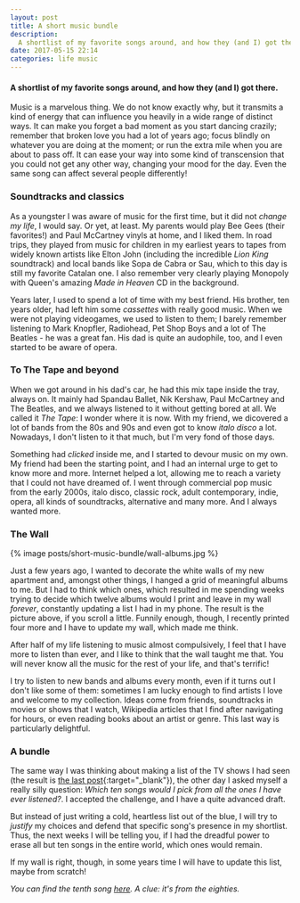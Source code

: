 ```yaml
---
layout: post
title: A short music bundle
description:
  A shortlist of my favorite songs around, and how they (and I) got there.
date: 2017-05-15 22:14
categories: life music
---
```


#### A shortlist of my favorite songs around, and how they (and I) got there.

Music is a marvelous thing. We do not know exactly why, but it transmits a kind of energy that can influence you heavily in a wide range of distinct ways. It can make you forget a bad moment as you start dancing crazily; remember that broken love you had a lot of years ago; focus blindly on whatever you are doing at the moment; or run the extra mile when you are about to pass off. It can ease your way into some kind of transcension that you could not get any other way, changing your mood for the day. Even the same song can affect several people differently!

### Soundtracks and classics

As a youngster I was aware of music for the first time, but it did not *change my life*, I would say. Or yet, at least. My parents would play Bee Gees (their favorites!) and Paul McCartney vinyls at home, and I liked them. In road trips, they played from music for children in my earliest years to tapes from widely known artists like Elton John (including the incredible *Lion King* soundtrack) and local bands like Sopa de Cabra or Sau, which to this day is still my favorite Catalan one. I also remember very clearly playing Monopoly with Queen's amazing *Made in Heaven* CD in the background.

Years later, I used to spend a lot of time with my best friend. His brother, ten years older, had left him some *cassettes* with really good music. When we were not playing videogames, we used to listen to them; I barely remember listening to Mark Knopfler, Radiohead, Pet Shop Boys and a lot of The Beatles - he was a great fan. His dad is quite an audophile, too, and I even started to be aware of opera.

### To The Tape and beyond

When we got around in his dad's car, he had this mix tape inside the tray, always on. It mainly had Spandau Ballet, Nik Kershaw, Paul McCartney and The Beatles, and we always listened to it without getting bored at all. We called it *The Tape*: I wonder where it is now. With my friend, we dicovered a lot of bands from the 80s and 90s and even got to know *italo disco* a lot. Nowadays, I don't listen to it that much, but I'm very fond of those days.

Something had *clicked* inside me, and I started to devour music on my own. My friend had been the starting point, and I had an internal urge to get to know more and more. Internet helped a lot, allowing me to reach a variety that I could not have dreamed of. I went through commercial pop music from the early 2000s, italo disco, classic rock, adult contemporary, indie, opera, all kinds of soundtracks, alternative and many more. And I always wanted more.

### The Wall

{% image posts/short-music-bundle/wall-albums.jpg %}

Just a few years ago, I wanted to decorate the white walls of my new apartment and, amongst other things, I hanged a grid of meaningful albums to me. But I had to think which ones, which resulted in me spending weeks trying to decide which twelve albums would I print and leave in my wall *forever*, constantly updating a list I had in my phone. The result is the picture above, if you scroll a little. Funnily enough, though, I recently printed four more and I have to update my wall, which made me think.

After half of my life listening to music almost compulsively, I feel that I have more to listen than ever, and I like to think that the wall taught me that. You will never know all the music for the rest of your life, and that's terrific!

I try to listen to new bands and albums every month, even if it turns out I don't like some of them: sometimes I am lucky enough to find artists I love and welcome to my collection. Ideas come from friends, soundtracks in movies or shows that I watch, Wikipedia articles that I find after navigating for hours, or even reading books about an artist or genre. This last way is particularly delightful.

### A bundle

The same way I was thinking about making a list of the TV shows I had seen (the result is [the last post](/managing-my-tv-show-complexity){:target="_blank"}), the other day I asked myself a really silly question: *Which ten songs would I pick from all the ones I have ever listened?*. I accepted the challenge, and I have a quite advanced draft.

But instead of just writing a cold, heartless list out of the blue, I will try to *justify* my choices and defend that specific song's presence in my shortlist. Thus, the next weeks I will be telling you, if I had the dreadful power to erase all but ten songs in the entire world, which ones would remain.

If my wall is right, though, in some years time I will have to update this list, maybe from scratch!

*You can find the tenth song [here](/i-ran-by-a-flock-of-seagulls). A clue: it's from the eighties.*
